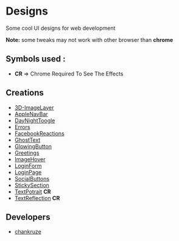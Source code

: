 # Designs
Some cool UI designs for web development

**Note:** some tweaks may not work with other browser than **chrome**
## Symbols used :
- **CR** => Chrome Required To See The Effects

## Creations
- [3D-ImageLayer](https://chankruze.github.io/Designs/3D-ImageLayer)
- [AppleNavBar](https://chankruze.github.io/Designs/AppleNavBar)
- [DayNightToogle](https://chankruze.github.io/Designs/DayNightToogle)
- [Errors](https://chankruze.github.io/Designs/Errors)
- [FacebookReactions](https://chankruze.github.io/Designs/FacebookReactions)
- [GhostText](https://chankruze.github.io/Designs/GhostText)
- [GlowingButton](https://chankruze.github.io/Designs/GlowingButton)
- [Greetings](https://chankruze.github.io/Designs/Greetings)
- [ImageHover](https://chankruze.github.io/Designs/ImageHover)
- [LoginForm](https://chankruze.github.io/Designs/LoginForm)
- [LoginPage](https://chankruze.github.io/Designs/LoginPage)
- [SocialButtons](https://chankruze.github.io/Designs/SocialButtons)
- [StickySection](https://chankruze.github.io/Designs/StickySection)
- [TextPotrait](https://chankruze.github.io/Designs/TextPotrait) **CR**
- [TextReflection](https://chankruze.github.io/Designs/TextReflection) **CR**

## Developers
- [chankruze](https://github.com/chankruze)